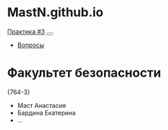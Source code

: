 # MastN.github.io<!DOCTYPE html>
<html lang="en">

<head>

  <meta charset="utf-8">
  <meta name="viewport" content="width=device-width, initial-scale=1, shrink-to-fit=no">
  <meta name="description" content="">
  <meta name="author" content="">

  <title>#3 - HyperText Transfer Protocol Secure</title>

  <!-- Bootstrap core CSS -->
  <link href="https://maxcdn.bootstrapcdn.com/bootstrap/4.0.0/css/bootstrap.min.css" rel="stylesheet">

  <!-- Custom styles for this template -->
  <style>
    body {
      padding-top: 54px;
    }

    @media (min-width: 992px) {
      body {
        padding-top: 56px;
      }
    }
  </style>

</head>

<body>

  <!-- Navigation -->
  <nav class="navbar navbar-expand-lg navbar-dark bg-dark fixed-top">
    <div class="container">
      <a class="navbar-brand" href="#">Практика #3</a>
      <button class="navbar-toggler" type="button" data-toggle="collapse" data-target="#navbarResponsive" aria-controls="navbarResponsive" aria-expanded="false" aria-label="Toggle navigation">
          <span class="navbar-toggler-icon"></span>
        </button>
      <div class="collapse navbar-collapse" id="navbarResponsive">
        <ul class="navbar-nav ml-auto">
          <li class="nav-item">
            <a class="nav-link" href="mailto:piy@csp.tusur.ru">Вопросы</a>
          </li>
        </ul>
      </div>
    </div>
  </nav>

  <!-- Page Content -->
  <div class="container">
    <div class="row">
      <div class="col-lg-12 text-center">
        <h1 class="mt-5">Факультет безопасности</h1>
        <p class="lead">{764-3}</p>
        <ul class="list-unstyled">
          <li>Маст Анастасия</li>
          <li>Бардина Екатерина</li>
          <li>...</li>
        </ul>
      </div>
    </div>
  </div>

  <script src="https://maxcdn.bootstrapcdn.com/bootstrap/4.0.0/js/bootstrap.bundle.min.js"></script>

</body>

</html>
